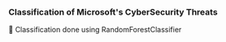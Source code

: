 ### Classification of Microsoft's CyberSecurity Threats

🚀 Classification done using RandomForestClassifier
